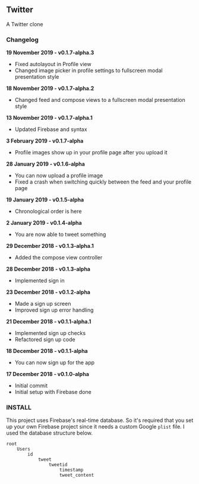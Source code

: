 ## Twitter

A Twitter clone

### Changelog

**19 November 2019 - v0.1.7-alpha.3**
- Fixed autolayout in Profile view
- Changed image picker in profile settings to fullscreen modal presentation style

**18 November 2019 - v0.1.7-alpha.2**
- Changed feed and compose views to a fullscreen modal presentation style

**13 November 2019 - v0.1.7-alpha.1**
- Updated Firebase and syntax

**3 February 2019 - v0.1.7-alpha**
- Profile images show up in your profile page after you upload it

**28 January 2019 - v0.1.6-alpha**
- You can now upload a profile image
- Fixed a crash when switching quickly between the feed and your profile page

**19 January 2019 - v0.1.5-alpha**
- Chronological order is here

**2 January 2019 - v0.1.4-alpha**
- You are now able to tweet something

**29 December 2018 - v0.1.3-alpha.1**
- Added the compose view controller

**28 December 2018 - v0.1.3-alpha**
- Implemented sign in

**23 December 2018 - v0.1.2-alpha**
- Made a sign up screen
- Improved sign up error handling

**21 December 2018 - v0.1.1-alpha.1**
- Implemented sign up checks
- Refactored sign up code

**18 December 2018 - v0.1.1-alpha**
- You can now sign up for the app

**17 December 2018 - v0.1.0-alpha**
- Initial commit
- Initial setup with Firebase done


### INSTALL

This project uses Firebase's real-time database. So it's required that you set up your own Firebase project since it needs a custom Google ```plist``` file. I used the database structure below.

```
root
	Users
		id
			tweet
				tweetid
					timestamp
					tweet_content
```
